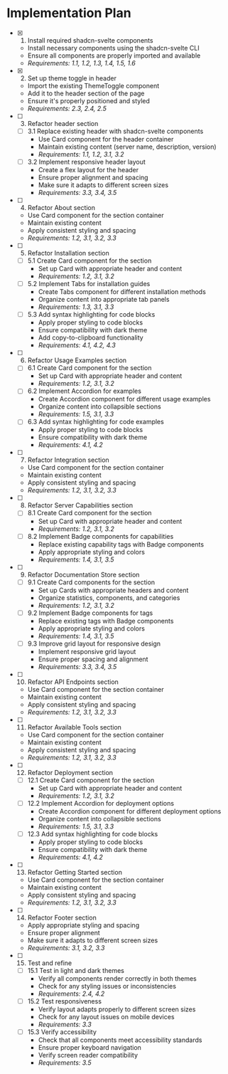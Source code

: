 # Implementation Plan

- [x] 1. Install required shadcn-svelte components
  - Install necessary components using the shadcn-svelte CLI
  - Ensure all components are properly imported and available
  - _Requirements: 1.1, 1.2, 1.3, 1.4, 1.5, 1.6_

- [x] 2. Set up theme toggle in header
  - Import the existing ThemeToggle component
  - Add it to the header section of the page
  - Ensure it's properly positioned and styled
  - _Requirements: 2.3, 2.4, 2.5_

- [ ] 3. Refactor header section
  - [ ] 3.1 Replace existing header with shadcn-svelte components
    - Use Card component for the header container
    - Maintain existing content (server name, description, version)
    - _Requirements: 1.1, 1.2, 3.1, 3.2_
  - [ ] 3.2 Implement responsive header layout
    - Create a flex layout for the header
    - Ensure proper alignment and spacing
    - Make sure it adapts to different screen sizes
    - _Requirements: 3.3, 3.4, 3.5_

- [ ] 4. Refactor About section
  - Use Card component for the section container
  - Maintain existing content
  - Apply consistent styling and spacing
  - _Requirements: 1.2, 3.1, 3.2, 3.3_

- [ ] 5. Refactor Installation section
  - [ ] 5.1 Create Card component for the section
    - Set up Card with appropriate header and content
    - _Requirements: 1.2, 3.1, 3.2_
  - [ ] 5.2 Implement Tabs for installation guides
    - Create Tabs component for different installation methods
    - Organize content into appropriate tab panels
    - _Requirements: 1.3, 3.1, 3.3_
  - [ ] 5.3 Add syntax highlighting for code blocks
    - Apply proper styling to code blocks
    - Ensure compatibility with dark theme
    - Add copy-to-clipboard functionality
    - _Requirements: 4.1, 4.2, 4.3_

- [ ] 6. Refactor Usage Examples section
  - [ ] 6.1 Create Card component for the section
    - Set up Card with appropriate header and content
    - _Requirements: 1.2, 3.1, 3.2_
  - [ ] 6.2 Implement Accordion for examples
    - Create Accordion component for different usage examples
    - Organize content into collapsible sections
    - _Requirements: 1.5, 3.1, 3.3_
  - [ ] 6.3 Add syntax highlighting for code examples
    - Apply proper styling to code blocks
    - Ensure compatibility with dark theme
    - _Requirements: 4.1, 4.2_

- [ ] 7. Refactor Integration section
  - Use Card component for the section container
  - Maintain existing content
  - Apply consistent styling and spacing
  - _Requirements: 1.2, 3.1, 3.2, 3.3_

- [ ] 8. Refactor Server Capabilities section
  - [ ] 8.1 Create Card component for the section
    - Set up Card with appropriate header and content
    - _Requirements: 1.2, 3.1, 3.2_
  - [ ] 8.2 Implement Badge components for capabilities
    - Replace existing capability tags with Badge components
    - Apply appropriate styling and colors
    - _Requirements: 1.4, 3.1, 3.5_

- [ ] 9. Refactor Documentation Store section
  - [ ] 9.1 Create Card components for the section
    - Set up Cards with appropriate headers and content
    - Organize statistics, components, and categories
    - _Requirements: 1.2, 3.1, 3.2_
  - [ ] 9.2 Implement Badge components for tags
    - Replace existing tags with Badge components
    - Apply appropriate styling and colors
    - _Requirements: 1.4, 3.1, 3.5_
  - [ ] 9.3 Improve grid layout for responsive design
    - Implement responsive grid layout
    - Ensure proper spacing and alignment
    - _Requirements: 3.3, 3.4, 3.5_

- [ ] 10. Refactor API Endpoints section
  - Use Card component for the section container
  - Maintain existing content
  - Apply consistent styling and spacing
  - _Requirements: 1.2, 3.1, 3.2, 3.3_

- [ ] 11. Refactor Available Tools section
  - Use Card component for the section container
  - Maintain existing content
  - Apply consistent styling and spacing
  - _Requirements: 1.2, 3.1, 3.2, 3.3_

- [ ] 12. Refactor Deployment section
  - [ ] 12.1 Create Card component for the section
    - Set up Card with appropriate header and content
    - _Requirements: 1.2, 3.1, 3.2_
  - [ ] 12.2 Implement Accordion for deployment options
    - Create Accordion component for different deployment options
    - Organize content into collapsible sections
    - _Requirements: 1.5, 3.1, 3.3_
  - [ ] 12.3 Add syntax highlighting for code blocks
    - Apply proper styling to code blocks
    - Ensure compatibility with dark theme
    - _Requirements: 4.1, 4.2_

- [ ] 13. Refactor Getting Started section
  - Use Card component for the section container
  - Maintain existing content
  - Apply consistent styling and spacing
  - _Requirements: 1.2, 3.1, 3.2, 3.3_

- [ ] 14. Refactor Footer section
  - Apply appropriate styling and spacing
  - Ensure proper alignment
  - Make sure it adapts to different screen sizes
  - _Requirements: 3.1, 3.2, 3.3_

- [ ] 15. Test and refine
  - [ ] 15.1 Test in light and dark themes
    - Verify all components render correctly in both themes
    - Check for any styling issues or inconsistencies
    - _Requirements: 2.4, 4.2_
  - [ ] 15.2 Test responsiveness
    - Verify layout adapts properly to different screen sizes
    - Check for any layout issues on mobile devices
    - _Requirements: 3.3_
  - [ ] 15.3 Verify accessibility
    - Check that all components meet accessibility standards
    - Ensure proper keyboard navigation
    - Verify screen reader compatibility
    - _Requirements: 3.5_
